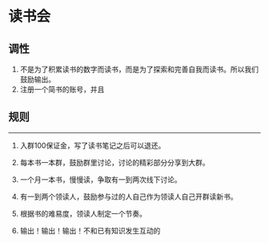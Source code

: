 # 读书会
## 调性
1. 不是为了积累读书的数字而读书，而是为了探索和完善自我而读书。所以我们鼓励输出。
1. 注册一个简书的账号，并且


## 规则
-----

1. 入群100保证金，写了读书笔记之后可以退还。
2. 每本书一本群，鼓励群里讨论，讨论的精彩部分分享到大群。
3. 一个月一本书，慢慢读，争取有一到两次线下讨论。
4. 有一到两个领读人，鼓励参与过的人自己作为领读人自己开群读新书。
5. 根据书的难易度，领读人制定一个节奏。


1. 输出！输出！输出！不和已有知识发生互动的

